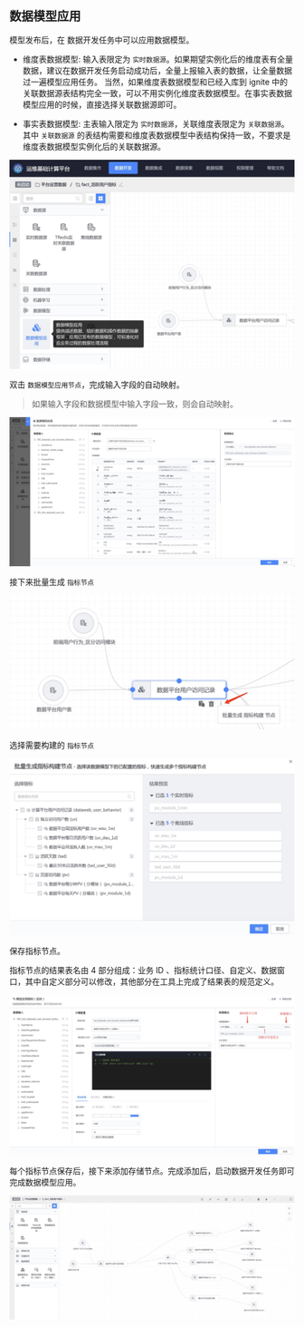 数据模型应用
----

模型发布后，在 数据开发任务中可以应用数据模型。

- 维度表数据模型: 输入表限定为 `实时数据源`。如果期望实例化后的维度表有全量数据，建议在数据开发任务启动成功后，全量上报输入表的数据，让全量数据过一遍模型应用任务。 
  当然，如果维度表数据模型和已经入库到 ignite 中的关联数据源表结构完全一致，可以不用实例化维度表数据模型。在事实表数据模型应用的时候，直接选择关联数据源即可。

- 事实表数据模型: 主表输入限定为 `实时数据源`，关联维度表限定为 `关联数据源`。其中 `关联数据源` 的表结构需要和维度表数据模型中表结构保持一致，不要求是维度表数据模型实例化后的关联数据源。

![-w945](media/16381521721318.jpg)


双击 `数据模型应用节点`，完成输入字段的自动映射。
> 如果输入字段和数据模型中输入字段一致，则会自动映射。

![-w1918](media/16381522808276.jpg)

接下来批量生成 `指标节点`

![-w647](media/16381523659808.jpg)

选择需要构建的 `指标节点`

![-w988](media/16381523813663.jpg)

保存指标节点。

指标节点的结果表名由 4 部分组成：业务 ID 、指标统计口径、自定义、数据窗口，其中自定义部分可以修改，其他部分在工具上完成了结果表的规范定义。

![-w1774](media/16381526179190.jpg)

每个指标节点保存后，接下来添加存储节点。完成添加后，启动数据开发任务即可完成数据模型应用。

![-w1917](media/16381524323941.jpg)
